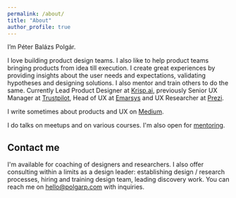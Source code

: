 ```yaml
---
permalink: /about/
title: "About"
author_profile: true
---
```


I’m Péter Balázs Polgár.

I love building product design teams. I also like to help product teams bringing products from idea till execution. I create great experiences by providing insights about the user needs and expectations, validating hypotheses and designing solutions. I also mentor and train others to do the same. Currently Lead Product Designer at [Krisp.ai](https://krisp.ai), previously Senior UX Manager at [Trustpilot](https://www.trustpilot.com/), Head of UX at [Emarsys](https://emarsys.com/) and UX Researcher at [Prezi](https://prezi.com/).

I write sometimes about products and UX on [Medium](https://medium.com/@polgarp).

I do talks on meetups and on various courses. I'm also open for [mentoring](http://uxcoffeehours.com/).

## Contact me

I'm available for coaching of designers and researchers. I also offer consulting within a limits as a design leader: establishing design / research processes, hiring and training design team, leading discovery work. You can reach me on [hello@polgarp.com](mailto:hello@polgarp.com) with inquiries.
